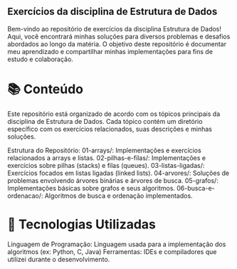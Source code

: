 ## Exercícios da disciplina de Estrutura de Dados

Bem-vindo ao repositório de exercícios da disciplina Estrutura de Dados! Aqui, você encontrará minhas soluções para diversos problemas e desafios abordados ao longo da matéria. O objetivo deste repositório é documentar meu aprendizado e compartilhar minhas implementações para fins de estudo e colaboração.

# 📚 Conteúdo
Este repositório está organizado de acordo com os tópicos principais da disciplina de Estrutura de Dados. Cada tópico contém um diretório específico com os exercícios relacionados, suas descrições e minhas soluções.

Estrutura do Repositório:
01-arrays/: Implementações e exercícios relacionados a arrays e listas.
02-pilhas-e-filas/: Implementações e exercícios sobre pilhas (stacks) e filas (queues).
03-listas-ligadas/: Exercícios focados em listas ligadas (linked lists).
04-arvores/: Soluções de problemas envolvendo árvores binárias e árvores de busca.
05-grafos/: Implementações básicas sobre grafos e seus algoritmos.
06-busca-e-ordenacao/: Algoritmos de busca e ordenação implementados.

# 🚀 Tecnologias Utilizadas
Linguagem de Programação: Linguagem usada para a implementação dos algoritmos (ex: Python, C, Java)
Ferramentas: IDEs e compiladores que utilizei durante o desenvolvimento.
